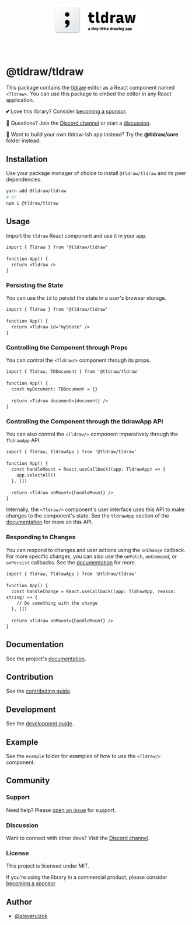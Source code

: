 <div style="text-align: center; transform: scale(.5);">
  <img src="card-repo.png"/>
</div>

# @tldraw/tldraw

This package contains the [tldraw](https://tldraw.com) editor as a React component named `<Tldraw>`. You can use this package to embed the editor in any React application.

💕 Love this library? Consider [becoming a sponsor](https://github.com/sponsors/steveruizok?frequency=recurring&sponsor=steveruizok).

🙌 Questions? Join the [Discord channel](https://discord.gg/SBBEVCA4PG) or start a [discussion](https://github.com/tldraw/tldraw/discussions/new).

🎨 Want to build your own tldraw-ish app instead? Try the **@tldraw/core** folder instead.

## Installation

Use your package manager of choice to install `@tldraw/tldraw` and its peer dependencies.

```bash
yarn add @tldraw/tldraw
# or
npm i @tldraw/tldraw
```

## Usage

Import the `tldraw` React component and use it in your app.

```tsx
import { Tldraw } from '@tldraw/tldraw'

function App() {
  return <Tldraw />
}
```

### Persisting the State

You can use the `id` to persist the state in a user's browser storage.

```tsx
import { Tldraw } from '@tldraw/tldraw'

function App() {
  return <Tldraw id="myState" />
}
```

### Controlling the Component through Props

You can control the `<Tldraw/>` component through its props.

```tsx
import { Tldraw, TDDocument } from '@tldraw/tldraw'

function App() {
  const myDocument: TDDocument = {}

  return <Tldraw document={document} />
}
```

### Controlling the Component through the tldrawApp API

You can also control the `<Tldraw/>` component imperatively through the `TldrawApp` API.

```tsx
import { Tldraw, tldrawApp } from '@tldraw/tldraw'

function App() {
  const handleMount = React.useCallback((app: TldrawApp) => {
    app.selectAll()
  }, [])

  return <Tldraw onMount={handleMount} />
}
```

Internally, the `<Tldraw/>` component's user interface uses this API to make changes to the component's state. See the `tldrawApp` section of the [documentation](guides/documentation) for more on this API.

### Responding to Changes

You can respond to changes and user actions using the `onChange` callback. For more specific changes, you can also use the `onPatch`, `onCommand`, or `onPersist` callbacks. See the [documentation](guides/documentation) for more.

```tsx
import { Tldraw, TldrawApp } from '@tldraw/tldraw'

function App() {
  const handleChange = React.useCallback((app: TldrawApp, reason: string) => {
    // Do something with the change
  }, [])

  return <Tldraw onMount={handleMount} />
}
```

## Documentation

See the project's [documentation](/packages/tldraw/guides/documentation.md).

## Contribution

See the [contributing guide](/CONTRIBUTING.md).

## Development

See the [development guide](/packages/tldraw/guides/development.md).

## Example

See the `example` folder for examples of how to use the `<Tldraw/>` component.

## Community

### Support

Need help? Please [open an issue](https://github.com/tldraw/tldraw/issues/new) for support.

### Discussion

Want to connect with other devs? Visit the [Discord channel](https://discord.gg/SBBEVCA4PG).

### License

This project is licensed under MIT.

If you're using the library in a commercial product, please consider [becoming a sponsor](https://github.com/sponsors/steveruizok?frequency=recurring&sponsor=steveruizok).

## Author

- [@steveruizok](https://twitter.com/steveruizok)
